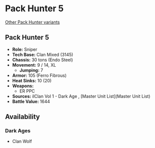 # Pack Hunter 5 

[Other Pack Hunter variants](../pack_hunter.md) 

## Pack Hunter 5 

- **Role:** Sniper 
- **Tech Base:** Clan Mixed (3145) 
- **Chassis:** 30 tons (Endo Steel) 
- **Movement:** 9 / 14, XL 
  - **Jumping:** 7 
- **Armor:** 105 (Ferro Fibrous) 
- **Heat Sinks:** 10 (20) 
- **Weapons:** 
  - ER PPC 
- **Sources:** ilClan Vol 1 - Dark Age , [Master Unit List](Master Unit List) 
- **Battle Value:** 1644 

## Availability 

### Dark Ages 

- Clan Wolf 

